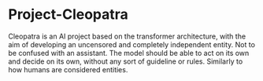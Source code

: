 # Project-Cleopatra
Cleopatra is an AI project based on the transformer architecture, with the aim of developing an uncensored and completely independent entity. Not to be confused with an assistant. The model should be able to act on its own and decide on its own, without any sort of guideline or rules. Similarly to how humans are considered entities.
